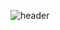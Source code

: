 ![header](https://capsule-render.vercel.app/api?type=transparent&color=timeGradient&height=300&section=header&text=DoHan%20LAB&fontSize=60&desc=Develop%20Kernel%20(OS),%20Web%20sites,%20etc.&animation=fadeIn&descSize=20)
